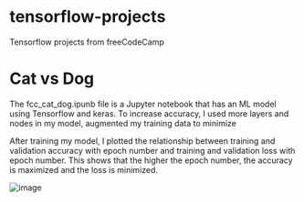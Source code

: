 # tensorflow-projects
 Tensorflow projects from freeCodeCamp

# Cat vs Dog
The fcc_cat_dog.ipunb file is a Jupyter notebook that has an ML model using Tensorflow and keras. 
To increase accuracy, I used more layers and nodes in my model, augmented my training data to minimize

After training my model, I plotted the relationship between training and validation accuracy with epoch number and training and validation
loss with epoch number. This shows that the higher the epoch number, the accuracy is maximized and the loss is minimized.  

![image](https://github.com/user-attachments/assets/46c449f1-0f29-40d6-89c2-3c046e4ca49f)
